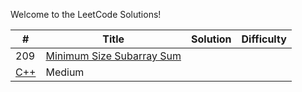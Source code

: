 Welcome to the LeetCode Solutions!

|#  |Title  | Solution |Difficulty  |
|---| ----- | -------- | ---------- |
|209|[Minimum Size Subarray Sum](https://leetcode.com/problems/minimum-size-subarray-sum/)
|[C++](https://github.com/hooting/leetcode/blob/master/MinimumSizeSubarraySum.cpp)|Medium|
